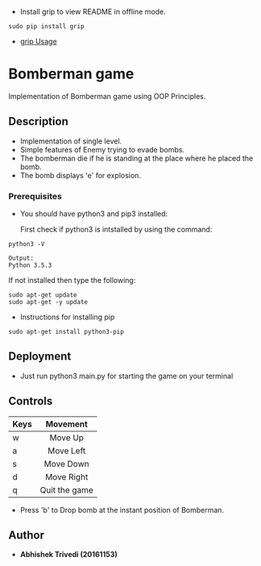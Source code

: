 * Install grip to view README in offline mode.
```
sudo pip install grip
```
* [grip Usage](https://pypi.python.org/pypi/grip)
# Bomberman game

  Implementation of Bomberman game using OOP Principles.


## Description

* Implementation of single level.
* Simple features of Enemy trying to evade bombs.
* The bomberman die if he is standing at the place where he placed the bomb.
* The bomb displays 'e' for explosion.

### Prerequisites

* You should have python3 and pip3 installed:

	First check if python3 is intstalled by using the command:

```
python3 -V
```

```
Output:
Python 3.5.3
```

If not installed then type the following:

```
sudo apt-get update
sudo apt-get -y update
```

* Instructions for installing pip

```
sudo apt-get install python3-pip
```

## Deployment

* Just run python3 main.py for starting the game on your terminal

## Controls

| Keys          | Movement      |
| ------------- |:-------------:|
| w             | Move Up       |
| a             | Move Left     |
| s             | Move Down     |
| d             | Move Right    |
| q             | Quit the game |
* Press 'b' to Drop bomb at the instant position of Bomberman.


## Author

* **Abhishek Trivedi (20161153)**
